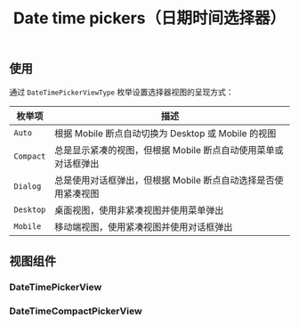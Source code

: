 ﻿---
title: Date time pickers（日期时间选择器）
desc: "**PDateTimePicker** 是一个的日期时间选择组件。"
tag: "预置"
related:
  - /blazor/components/date-pickers
  - /blazor/components/time-pickers
  - /blazor/labs/date-digital-clock-pickers
---

## 使用

<masa-example file="Examples.labs.date_time_pickers.Picker"></masa-example>

通过 `DateTimePickerViewType` 枚举设置选择器视图的呈现方式：

| 枚举项     | 描述                                     |
|---------|----------------------------------------|
| `Auto`    | 根据 Mobile 断点自动切换为 Desktop 或 Mobile 的视图 |
| `Compact` | 总是显示紧凑的视图，但根据 Mobile 断点自动使用菜单或对话框弹出    |
| `Dialog`  | 总是使用对话框弹出，但根据 Mobile 断点自动选择是否使用紧凑视图    |
| `Desktop` | 桌面视图，使用非紧凑视图并使用菜单弹出                    |
| `Mobile`  | 移动端视图，使用紧凑视图并使用对话框弹出                   |

## 视图组件

### DateTimePickerView

<masa-example file="Examples.labs.date_time_pickers.Default"></masa-example>

### DateTimeCompactPickerView

<masa-example file="Examples.labs.date_time_pickers.Compact"></masa-example>
